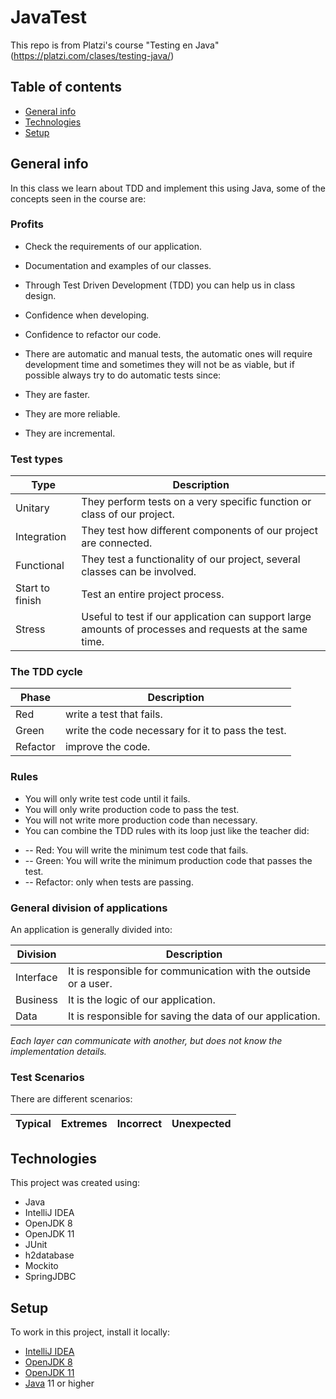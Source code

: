 # JavaTest
This repo is from Platzi's course "Testing en Java"(https://platzi.com/clases/testing-java/)

## Table of contents
* [General info](#general-info)
* [Technologies](#technologies)
* [Setup](#setup)

## General info

In this class we learn about TDD and implement this using Java, some of the concepts seen in the course are:

### Profits
* Check the requirements of our application.
* Documentation and examples of our classes.
* Through Test Driven Development (TDD) you can help us in class design.
* Confidence when developing.
* Confidence to refactor our code.

* There are automatic and manual tests, the automatic ones will require development time and sometimes they will not be as viable, but if possible always try to do automatic tests since:

* They are faster.
* They are more reliable.
* They are incremental.

### Test types

| Type | Description |
| ---- | ----------- |
| Unitary | They perform tests on a very specific function or class of our project. |
| Integration | They test how different components of our project are connected. |
| Functional | They test a functionality of our project, several classes can be involved. |
| Start to finish | Test an entire project process. |
| Stress | Useful to test if our application can support large amounts of processes and requests at the same time. |

### The TDD cycle

| Phase | Description |
| ----- | ----------- |
| Red | write a test that fails. |
| Green | write the code necessary for it to pass the test. |
| Refactor | improve the code. |

### Rules
- You will only write test code until it fails.
- You will only write production code to pass the test.
- You will not write more production code than necessary.
- You can combine the TDD rules with its loop just like the teacher did:

* -- Red: You will write the minimum test code that fails.
* -- Green: You will write the minimum production code that passes the test.
* -- Refactor: only when tests are passing.

### General division of applications
An application is generally divided into:

| Division | Description |
| -------- | ----------- |
| Interface | It is responsible for communication with the outside or a user. |
| Business | It is the logic of our application. |
| Data | It is responsible for saving the data of our application. |

*Each layer can communicate with another, but does not know the implementation details.*

### Test Scenarios
There are different scenarios:

| Typical | Extremes | Incorrect | Unexpected |
| ------- | -------- | --------- | ---------- |

## Technologies

This project was created using:
* Java
* IntelliJ IDEA
* OpenJDK 8
* OpenJDK 11
* JUnit
* h2database
* Mockito
* SpringJDBC


## Setup

To work in this project, install it locally:
* [IntelliJ IDEA](https://www.jetbrains.com/es-es/idea/download)
* [OpenJDK 8](https://adoptopenjdk.net/?variant=openjdk8&jvmVariant=hotspot)
* [OpenJDK 11](https://adoptopenjdk.net/?variant=openjdk11&jvmVariant=hotspot)
* [Java](https://www.java.com/es/download/manual.jsp) 11 or higher
